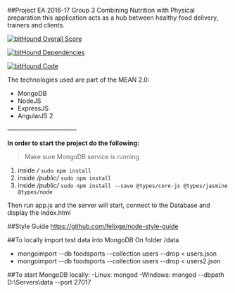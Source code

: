 ##Project EA 2016-17 Group 3
Combining Nutrition with Physical preparation this application acts as a hub between healthy food delivery, trainers and clients.

[![bitHound Overall Score](https://www.bithound.io/github/grup3ea/FoodSportAPI/badges/score.svg)](https://www.bithound.io/github/grup3ea/FoodSportAPI)

[![bitHound Dependencies](https://www.bithound.io/github/grup3ea/FoodSportAPI/badges/dependencies.svg)](https://www.bithound.io/github/grup3ea/FoodSportAPI/master/dependencies/npm)

[![bitHound Code](https://www.bithound.io/github/grup3ea/FoodSportAPI/badges/code.svg)](https://www.bithound.io/github/grup3ea/FoodSportAPI)

The technologies used are part of the MEAN 2.0:
 * MongoDB
 * NodeJS
 * ExpressJS
 * AngularJS 2

**~~------------------------~~**

**In order to start the project do the following:**

> Make sure MongoDB service is running

 1. inside    _/_          `sudo npm install`
 2. inside _/public/_   `sudo npm install`
 3. inside _/public/_   `sudo npm install --save @types/core-js @types/jasmine @types/node`

Then run app.js and the server will start, connect to the Database and display the index.html


##Style Guide
https://github.com/felixge/node-style-guide




##To locally import test data into MongoDB
On folder /data

 - mongoimport --db foodsports --collection users --drop < users.json
 - mongoimport --db foodsports --collection users --drop < users2.json

##To start MongoDB locally:
 -Linux: mongod
 -Windows:  mongod --dbpath D:\Servers\data --port 27017